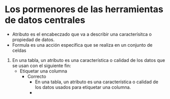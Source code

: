 # Los pormenores de las herramientas de datos centrales


- Atributo es el encabeczado que va a describir una caracterísitca o propiedad de datos.
- Formula es una acción especifica que se realiza en un conjunto de celdas


1. En una tabla, un atributo es una característica o calidad de los datos que se usan con el siguiente fin:
   - Etiquetar una columna
     - Correcto
       - En una tabla, un atributo es una característica o calidad de los datos usados para etiquetar una columna.
       - 